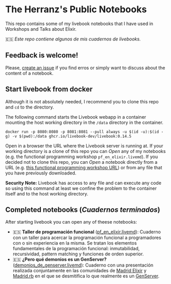 # The Herranz's Public Notebooks

This repo contains some of my livebook notebooks that I have used in Workshops and Talks about Elixir.

 🇪🇸 *Este repo contiene algunos de mis cuadernos de livebooks.*

## Feedback is welcome!

Please, [create an issue](https://github.com/aherranz/public_notebooks/issues/new) if you find erros or simply want to discuss about the content of a notebook.

## Start livebook from docker

Although it is not absolutely needed, I recommend you to clone this
repo and `cd` to the directory.

The following command starts the Livebook webapp in a container mounting the
host working directory in the `/data` directory in the container.

```
docker run -p 8080:8080 -p 8081:8081 --pull always -u $(id -u):$(id -g) -v $(pwd):/data ghcr.io/livebook-dev/livebook:0.14.5
```

Open in a browser the URL where the Livebook server is running at. If
your working directory is a clone of this repo you can *Open* any of
my notebooks (e.g.  the functional programming workshop
`pf_en_elixir.livemd`). If you decided not to clone this repo, you can
*Open* a notebook directly from a URL (e.g. [this functional
programming workshop
URL](https://github.com/aherranz/public_notebooks/blob/main/pf_en_elixir.livemd))
or from any file that you have previously downloaded.

**Security Note:** Livebook has access to any file and can execute any
code so using this command at least we confine the problem to the
container itself and to the host working directory.

## Completed notebooks (*Cuadernos terminados*)

After starting livebook you can open any of theese notebooks:

- 🇪🇸 **Taller de programación funcional**
  ([pf_en_elixir.livemd](pf_en_elixir.livemd)): Cuaderno con un taller
  para acercar la programación funcional a programadores con o sin
  experiencia en la misma. Se tratan los elementos fundamentales de la
  programación funcional: inmutabilidad, recursividad, pattern
  matching y funciones de orden superior.
- 🇪🇸 **¿Pero qué demonios es un GenServer?**
  ([demonios_de_genserver.livemd](demonios_de_genserver.livemd)):
  Cuaderno con una presentación realizada conjuntamente en las
  comunidades de [Madrid
  Elixir](https://www.meetup.com/madrid-elixir/) y
  [Madrid.rb](https://www.madridrb.com/) en el que se desmitifica lo
  que realmente es un
  [GenServer](https://hexdocs.pm/elixir/GenServer.html).

